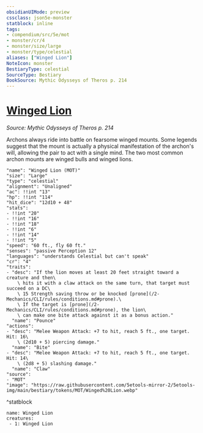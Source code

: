 ```yaml
---
obsidianUIMode: preview
cssclass: json5e-monster
statblock: inline
tags:
- compendium/src/5e/mot
- monster/cr/4
- monster/size/large
- monster/type/celestial
aliases: ["Winged Lion"]
NoteIcon: monster
BestiaryType: celestial
SourceType: Bestiary
BookSource: Mythic Odysseys of Theros p. 214
---
```

# [Winged Lion](2-Mechanics/CLI/bestiary/celestial/winged-lion-mot.md)
*Source: Mythic Odysseys of Theros p. 214*  

Archons always ride into battle on fearsome winged mounts. Some legends suggest that the mount is actually a physical manifestation of the archon's will, allowing the pair to act with a single mind. The two most common archon mounts are winged bulls and winged lions.

```statblock
"name": "Winged Lion (MOT)"
"size": "Large"
"type": "celestial"
"alignment": "Unaligned"
"ac": !!int "13"
"hp": !!int "114"
"hit_dice": "12d10 + 48"
"stats":
- !!int "20"
- !!int "16"
- !!int "18"
- !!int "6"
- !!int "14"
- !!int "5"
"speed": "60 ft., fly 60 ft."
"senses": "passive Perception 12"
"languages": "understands Celestial but can't speak"
"cr": "4"
"traits":
- "desc": "If the lion moves at least 20 feet straight toward a creature and then\
    \ hits it with a claw attack on the same turn, that target must succeed on a DC\
    \ 15 Strength saving throw or be knocked [prone](/2-Mechanics/CLI/rules/conditions.md#prone).\
    \ If the target is [prone](/2-Mechanics/CLI/rules/conditions.md#prone), the lion\
    \ can make one bite attack against it as a bonus action."
  "name": "Pounce"
"actions":
- "desc": "Melee Weapon Attack: +7 to hit, reach 5 ft., one target. Hit: 16\
    \ (2d10 + 5) piercing damage."
  "name": "Bite"
- "desc": "Melee Weapon Attack: +7 to hit, reach 5 ft., one target. Hit: 14\
    \ (2d8 + 5) slashing damage."
  "name": "Claw"
"source":
- "MOT"
"image": "https://raw.githubusercontent.com/5etools-mirror-2/5etools-img/main/bestiary/tokens/MOT/Winged%20Lion.webp"
```
^statblock

```encounter-table
name: Winged Lion
creatures:
 - 1: Winged Lion
```